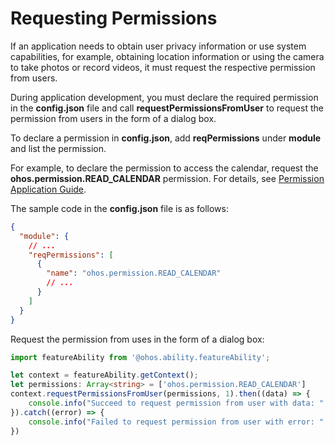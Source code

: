 # Requesting Permissions


If an application needs to obtain user privacy information or use system capabilities, for example, obtaining location information or using the camera to take photos or record videos, it must request the respective permission from users.


During application development, you must declare the required permission in the **config.json** file and call **requestPermissionsFromUser** to request the permission from users in the form of a dialog box.


To declare a permission in **config.json**, add **reqPermissions** under **module** and list the permission.


For example, to declare the permission to access the calendar, request the **ohos.permission.READ_CALENDAR** permission. For details, see [Permission Application Guide](../security/accesstoken-guidelines.md#declaring-permissions-in-the-configuration-file).


The sample code in the **config.json** file is as follows:

```json
{
  "module": {
    // ...
    "reqPermissions": [
      {
        "name": "ohos.permission.READ_CALENDAR"
        // ...
      }
    ]
  }
}
```


Request the permission from uses in the form of a dialog box:

```ts
import featureAbility from '@ohos.ability.featureAbility';

let context = featureAbility.getContext();  
let permissions: Array<string> = ['ohos.permission.READ_CALENDAR']
context.requestPermissionsFromUser(permissions, 1).then((data) => {    
    console.info("Succeed to request permission from user with data: " + JSON.stringify(data))
}).catch((error) => {    
    console.info("Failed to request permission from user with error: " + JSON.stringify(error))
})
```
